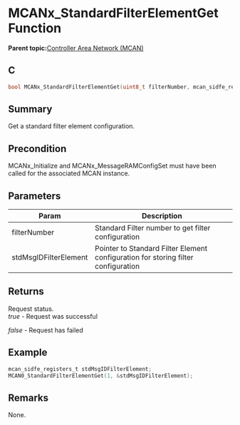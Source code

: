 # MCANx\_StandardFilterElementGet Function

**Parent topic:**[Controller Area Network \(MCAN\)](GUID-C9F1E50C-1EF0-4941-A9CB-89808C7C54AF.md)

## C

```c
bool MCANx_StandardFilterElementGet(uint8_t filterNumber, mcan_sidfe_registers_t *stdMsgIDFilterElement) // x - Instance of the MCAN peripheral
```

## Summary

Get a standard filter element configuration.

## Precondition

MCANx\_Initialize and MCANx\_MessageRAMConfigSet must have been called for the associated MCAN instance.

## Parameters

|Param|Description|
|-----|-----------|
|filterNumber|Standard Filter number to get filter configuration|
|stdMsgIDFilterElement|Pointer to Standard Filter Element configuration for storing filter configuration|

## Returns

Request status.<br />*true* - Request was successful

*false* - Request has failed

## Example

```c
mcan_sidfe_registers_t stdMsgIDFilterElement;
MCAN0_StandardFilterElementGet(1, &stdMsgIDFilterElement);
```

## Remarks

None.

